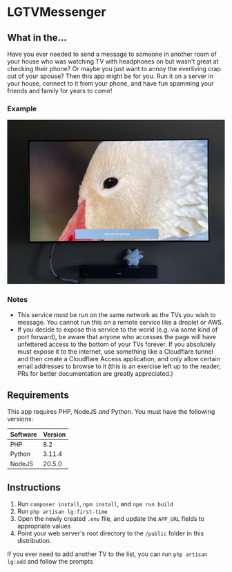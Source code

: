 # LGTVMessenger

## What in the...

Have you ever needed to send a message to someone in another room of your house who was watching TV with headphones on but wasn't great at checking their phone?  Or maybe you just want to annoy the everliving crap out of your spouse?  Then this app might be for you.  Run it on a server in your house, connect to it from your phone, and have fun spamming your friends and family for years to come!

### Example

![Screenshot of message at the bottom of an LG webOS TV](resources/images/screenshot.jpg)


### Notes

- This service *must* be run on the same network as the TVs you wish to message.  You cannot run this on a remote service like a droplet or AWS.
- If you decide to expose this service to the world (e.g. via some kind of port forward), be aware that anyone who accesses the page will have unfettered access to the bottom of your TVs forever.  If you absolutely must expose it to the internet, use something like a Cloudflare tunnel and then create a Cloudflare Access application, and only allow certain email addresses to browse to it (this is an exercise left up to the reader; PRs for better documentation are greatly appreciated.)

## Requirements

This app requires PHP, NodeJS *and* Python.  You must have the following versions:

|Software|Version|
|--------|-------|
|PHP     |8.2    |
|Python  |3.11.4 |
|NodeJS  |20.5.0 |

## Instructions

1. Run `composer install`, `npm install`, and `npm run build`
2. Run `php artisan lg:first-time`
3. Open the newly created `.env` file, and update the `APP_URL` fields to appropriate values
4. Point your web server's root directory to the `/public` folder in this distribution.

If you ever need to add another TV to the list, you can run `php artisan lg:add` and follow the prompts
